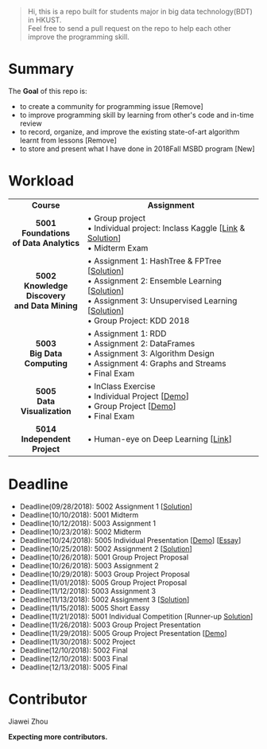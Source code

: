 >Hi, this is a repo built for students major in big data technology(BDT) in HKUST.  \
> Feel free to send a pull request on the repo to help each other improve the programming skill.

# Summary
The **Goal** of this repo is:
- to create a community for programming issue [Remove]
- to improve programming skill by learning from other's code and  in-time review
- to record, organize, and improve the existing state-of-art algorithm learnt from lessons [Remove]
- to store and present what I have done in 2018Fall MSBD program [New]



# Workload

<table border="0">
    <tbody>
        <tr>
            <td width="30%" align="center"> <b> Course </b> </td>
            <td width="70%" align="center"> <b> Assignment </b> </td>
        </tr>
        <tr>
            <td width="30%" align="center" valign="center"> <b> 5001<br/> Foundations <br/> of Data Analytics </b>  </td>
            <td width="70%" align="left" valign="top"> • Group project <br/>
                                                                                                 • Individual project: Inclass Kaggle
                                                                                                 [<a href="https://www.kaggle.com/t/d3175611b9594c4bb94a974e8ad664a5">Link</a>  &
                                                                                                 <a href="https://github.com/sysu-zjw/MSBD-2018Fall/tree/master/5001/kaggle"> Solution</a>]
                                                                                                 <br/>
                                                                                                 • Midterm Exam </td>
        </tr>
        <tr>
            <td align="center" valign="center"><b> 5002 <br/> Knowledge Discovery <br/>and Data Mining </b></td>
            <td > • Assignment 1:  HashTree & FPTree  [<a href="https://github.com/sysu-zjw/MSBD-2018Fall/tree/master/5002/A1/Q2">Solution</a>] <br/>
                        • Assignment 2:  Ensemble Learning [<a href="https://github.com/sysu-zjw/MSBD-2018Fall/tree/master/5002/A2">Solution</a>]<br/>
                        • Assignment 3:  Unsupervised Learning [<a href="https://github.com/sysu-zjw/MSBD-2018Fall/tree/master/5002/A3">Solution</a>] <br/>
                        • Group Project:  KDD 2018 </td>
        </tr>
        <tr>
            <td align="center" valign="center"><b> 5003 <br/> Big Data Computing </b></td>
            <td > • Assignment 1: RDD<br/>
                        • Assignment 2: DataFrames <br/>
                        • Assignment 3: Algorithm Design <br/>
                        • Assignment 4: Graphs and Streams <br/>
                        • Final Exam </td>
        </tr>
        <tr>
            <td align="center" valign="center"><b> 5005 <br/> Data Visualization </b></td>
            <td >  • InClass Exercise<br/>
                        • Individual Project [<a href="https://sysu-zjw.github.io/MSBD-2018Fall/5005/TopVIS/">Demo</a>] <br/>
                        • Group Project     [<a href="https://sysu-zjw.github.io/5005pre/">Demo</a>] <br/>
                        • Final Exam</td>
        </tr>
        <tr>
            <td align="center" valign="center"><b> 5014 <br/> Independent Project </b></td>
            <td >  • Human-eye on Deep Learning [<a href="https://github.com/sysu-zjw/XAI-Project">Link</a>]<br/>
        </tr>
    </tbody>
</table>

# Deadline
- Deadline(09/28/2018): 5002 Assignment 1 [[Solution](https://github.com/sysu-zjw/MSBD-2018Fall/tree/master/5002/A1/Q2)]
- Deadline(10/10/2018): 5001 Midterm 
- Deadline(10/12/2018): 5003 Assignment 1 
- Deadline(10/23/2018): 5002 Midterm 
- Deadline(10/24/2018): 5005 Individual Presentation [[Demo](https://sysu-zjw.github.io/5005TopVIS/)]  [[Essay](https://github.com/sysu-zjw/MSBD-2018Fall/blob/master/5005/Essay.md)]
- Deadline(10/25/2018): 5002 Assignment 2 [[Solution](https://github.com/sysu-zjw/MSBD-2018Fall/tree/master/5002/A2)]
- Deadline(10/26/2018): 5001 Group Project Proposal 
- Deadline(10/26/2018): 5003 Assignment 2 
- Deadline(10/29/2018): 5003 Group Project Proposal 
- Deadline(11/01/2018): 5005 Group Project Proposal 
- Deadline(11/12/2018): 5003 Assignment 3
- Deadline(11/13/2018): 5002 Assignment 3 [[Solution](https://github.com/sysu-zjw/MSBD-2018Fall/tree/master/5002/A3)]
- Deadline(11/15/2018): 5005 Short Eassy
- Deadline(11/21/2018): 5001 Individual Competition [Runner-up [Solution](https://github.com/sysu-zjw/MSBD-2018Fall/tree/master/5001/kaggle)]
- Deadline(11/26/2018): 5003 Group Project Presentation 
- Deadline(11/29/2018): 5005 Group Project Presentation  [[Demo](https://sysu-zjw.github.io/5005pre/)] 
- Deadline(11/30/2018): 5002 Project 
- Deadline(12/10/2018): 5002 Final 
- Deadline(12/10/2018): 5003 Final 
- Deadline(12/13/2018): 5005 Final 




# Contributor
Jiawei Zhou

**Expecting more contributors.**

